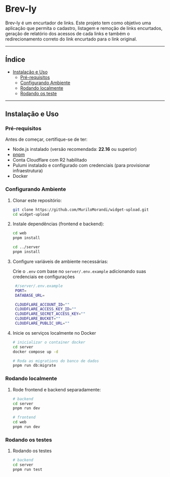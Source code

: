 # Brev-ly

Brev-ly é um encurtador de links. Este projeto tem como objetivo uma aplicação que permita o cadastro,
listagem e remoção de links encurtados, geração de relatório dos acessos de cada links e também o
redirecionamento correto do link encurtado para o link original.

---

## Índice

- [Instalação e Uso](#instalação-e-uso)
  - [Pré-requisitos](#pré-requisitos)
  - [Configurando Ambiente](#configurando-ambiente)
  - [Rodando localmente](#rodando-localmente)
  - [Rodando os teste](#rodando-os-testes)

---

## Instalação e Uso

### Pré-requisitos

Antes de começar, certifique-se de ter:

- Node.js instalado (versão recomendada: **22.16** ou superior)
- [pnpm](https://pnpm.io/)
- Conta Cloudflare com R2 habilitado
- Pulumi instalado e configurado com credenciais (para provisionar infraestrutura)
- Docker

### Configurando Ambiente

1. Clonar este repositório:

   ```bash
   git clone https://github.com/MuriloMorandi/widget-upload.git
   cd widget-upload
   ```

2. Instale dependências (frontend e backend):

   ```bash
   cd web
   pnpm install

   cd ../server
   pnpm install
   ```

3. Configure variáveis de ambiente necessárias:

   Crie o `.env` com base no `server/.env.example` adicionando suas credenciais ee configurações

   ```bash
    #/server/.env.example
    PORT=
    DATABASE_URL=

    CLOUDFLARE_ACCOUNT_ID=""
    CLOUDFLARE_ACCESS_KEY_ID=""
    CLOUDFLARE_SECRET_ACCESS_KEY=""
    CLOUDFLARE_BUCKET=""
    CLOUDFLARE_PUBLIC_URL=""
   ```

4. Inicie os serviços localmente no Docker

   ```bash
   # inicializar o container docker
   cd server
   docker compose up -d

   # Roda as migrations do banco de dados
   pnpm run db:migrate
   ```

### Rodando localmente

1. Rode frontend e backend separadamente:

   ```bash
   # backend
   cd server
   pnpm run dev

   # frontend
   cd web
   pnpm run dev
   ```

### Rodando os testes

1. Rodando os testes

   ```bash
   # backend
   cd server
   pnpm run test
   ```
